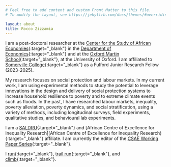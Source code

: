 ```yaml
---
# Feel free to add content and custom Front Matter to this file.
# To modify the layout, see https://jekyllrb.com/docs/themes/#overriding-theme-defaults

layout: about
title: Rocco Zizzamia
---
```


I am a post-doctoral researcher at the [Center for the Study of African Economies](https://www.csae.ox.ac.uk/){:target="_blank"} in the [Department of Economics](https://www.economics.ox.ac.uk/){:target="_blank"} and at the [Oxford Martin School](https://www.oxfordmartin.ox.ac.uk/){:target="_blank"}, at the University of Oxford. I am affiliated to [Somerville College](https://www.some.ox.ac.uk/our-people/rocco-zizzamia/){:target="_blank"} as a Fulford  Junior Research Fellow (2023-2025).

My research focuses on social protection and labour markets. In my current work, I am using experimental methods to study the potential to leverage innovations in the design and delivery of social protection systems to increase household resilience to poverty and to extreme climate events such as floods. In the past, I have researched labour markets, inequality, poverty alleviation, poverty dynamics, and social stratification, using a variety of methods, including longitudinal surveys, field experiments, qualitative studies, and behavioural lab experiments. 

I am a [SALDRU](https://www.saldru.uct.ac.za/){:target="_blank"} and [African Centre of Excellence for Inequality Research](African Centre of Excellence for Inequality Research){:target="_blank"} affiliate. I am currently the editor of the [CSAE Working Paper Series](https://www.csae.ox.ac.uk/working-papers){:target="_blank"}.

I [run](https://www.thepowerof10.info/athletes/profile.aspx?athleteid=1175545){:target="_blank"}, [trail run](https://itra.run/RunnerSpace/RaceResults/ZIZZAMIA.Rocco/4243390){:target="_blank"}, and [climb](https://www.8a.nu/user/rocco-zizzamia){:target="_blank"}. 

